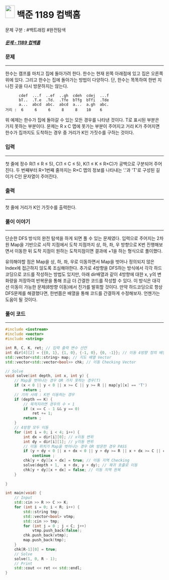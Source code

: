 
# <img src="https://d2gd6pc034wcta.cloudfront.net/tier/10.svg" width="30" height="40"> 백준 1189 컴백홈

문제 구분 : #백트래킹 #완전탐색
##### [문제 - 1189 컴백홈](https://www.acmicpc.net/problem/1189)

### 문제
<hr>
한수는 캠프를 마치고 집에 돌아가려 한다. 한수는 현재 왼쪽 아래점에 있고 집은 오른쪽 위에 있다. 그리고 한수는 집에 돌아가는 방법이 다양하다. 단, 한수는 똑똑하여 한번 지나친 곳을 다시 방문하지는 않는다.

```
      cdef  ...f  ..ef  ..gh  cdeh  cdej  ...f 
      bT..  .T.e  .Td.  .Tfe  bTfg  bTfi  .Tde 
      a...  abcd  abc.  abcd  a...  a.gh  abc. 
거리 :  6     6     6     8     8    10    6
```

위 예제는 한수가 집에 돌아갈 수 있는 모든 경우를 나타낸 것이다. T로 표시된 부분은 가지 못하는 부분이다. 문제는 R x C 맵에 못가는 부분이 주어지고 거리 K가 주어지면 한수가 집까지도 도착하는 경우 중 거리가 K인 가짓수를 구하는 것이다.

### 입력
<hr>
첫 줄에 정수 R(1 ≤ R ≤ 5), C(1 ≤ C ≤ 5), K(1 ≤ K ≤ R×C)가 공백으로 구분되어 주어진다. 두 번째부터 R+1번째 줄까지는 R×C 맵의 정보를 나타내는 '.'과 'T'로 구성된 길이가 C인 문자열이 주어진다.

### 출력
<hr>
첫 줄에 거리가 K인 가짓수를 출력한다.

### 풀이 이야기
<hr>

단순한 DFS 방식의 완전 탐색을 하게 되면 풀 수 있는 문제였다. 입력으로 주어지는 2차원 Map을 기반으로 시작 지점에서 도착 지점까지 상, 하, 좌, 우 방향으로 K번 진행해보면서 이동한 뒤 도착 지점이 원하는 도착지점이면 결과에 +1을 하는 형식으로 풀이했다.

유의해야할 점은 Map을 상, 하, 좌, 우로 이동하면서 Map을 벗어나 정의되지 않은 Index에 접근하지 않도록 조심해야한다. 추가로 4방향을 DFS하는 방식에서 각각 하드코딩으로 코드를 작성하는 방법도 있지만, 아래 dir배열과 같이 4방향에 대한 x, y의 변화량을 저장하여 반복문을 통해 조금 더 간결한 코드를 작성할 수 있다. 이 방식은 대각선 이동이 가능한 문제(8방향 이동)에서 진가를 발휘할 것이다. 만약 하드코딩으로 항상 DFS문제를 해결했다면, 한번쯤은 배열을 통해 코드를 간결하게 수정해보자. 언젠가는 도움이 될 것이다.

### 풀이 코드
<hr>

``` c++
#include <iostream>
#include <vector>
#include <string>

int R, C, K, ret; // 입력 출력 변수 선언
int dir[4][2] = {{0, 1}, {1, 0}, {-1, 0}, {0, -1}}; // 이동 4방향 정의 배열
std::vector<std::string> map; // 지도 배열 Vector
std::vector<std::vector<bool>> chk; // 이동 Checking Vector

// Solve
void solve(int depth, int x, int y) {
    // Map을 벗어나는 경우 OR 가지 못하는 경우(T)
    if (x < 0 || y < 0 || x >= C || y >= R || map[y][x] == 'T')
        return ;
    // 기저 사례 : K번 이동하는 경우
    if (depth == K) {
        // 목적지라면 경우의 수 + 1
        if (x == C - 1 && y == 0)
            ret += 1;
        return ;
    }
    // 4방향 모두 이동
    for (int i = 0; i < 4; i++) {
        int dx = dir[i][0]; // x이동 변위
        int dy = dir[i][1]; // y이동 변위
        // 이동 위치가 Map을 벗어나는 경우 OR 방문한 경우 PASS
        if (y + dy < 0 || x + dx < 0 || y + dy >= R || x + dx >= C || chk[y + dy][x + dx])
            continue ;
        chk[y + dy][x + dx] = true; // 이동 지역 Checking
        solve(depth + 1,  x + dx, y + dy); // 재귀 호출로 이동
        chk[y + dy][x + dx] = false; // 이동 지역 원복
    }
    
}

int main(void) {
    // Input
    std::cin >> R >> C >> K;
    for (int i = 0; i < R; i++) {
        std::string tmp;
        std::vector<bool> vtmp;
        std::cin >> tmp;
        for (int j = 0 ; j < C; j++)
            vtmp.push_back(false);
        chk.push_back(vtmp);
        map.push_back(tmp);
    }
    chk[R-1][0] = true;
    // Solve
    solve(1, 0, R - 1);
    // Print
    std::cout << ret << std::endl;
}
```
